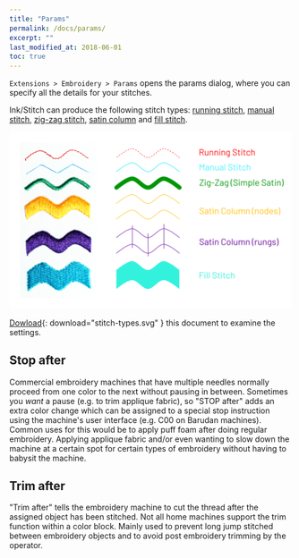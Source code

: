 ```yaml
---
title: "Params"
permalink: /docs/params/
excerpt: ""
last_modified_at: 2018-06-01
toc: true
---
```


`Extensions > Embroidery > Params` opens the params dialog, where you can specify all the details for your stitches.

Ink/Stitch can produce the following stitch types: [running stitch](/docs/stitches/stroke/#running-stitch), [manual stitch](/docs/stitches/stroke/#manual-stitch-mode), [zig-zag stitch](/docs/stitches/satin#simple-satin), [satin column](/docs/stitches/satin) and [fill stitch](/docs/stitches/fill/).

![Stitch Types](/assets/images/docs/stitch-types.svg)

[Dowload](/assets/images/docs/stitch-types.svg){: download="stitch-types.svg" } this document to examine the settings.

## Stop after
Commercial embroidery machines that have multiple needles normally proceed from one color to the next without pausing in between. Sometimes you *want* a pause (e.g. to trim applique fabric), so "STOP after" adds an extra color change which can be assigned to a special stop instruction using the machine's user interface (e.g. C00 on Barudan machines). Common uses for this would be to apply puff foam after doing regular embroidery.  Applying applique fabric and/or even wanting to slow down the machine at a certain spot for certain types of embroidery without having to babysit the machine.

## Trim after
"Trim after" tells the embroidery machine to cut the thread after the assigned object has been stitched.  Not all home machines support the trim function within a color block.  Mainly used to prevent long jump stitched between embroidery objects and to avoid post embroidery trimming by the operator.
